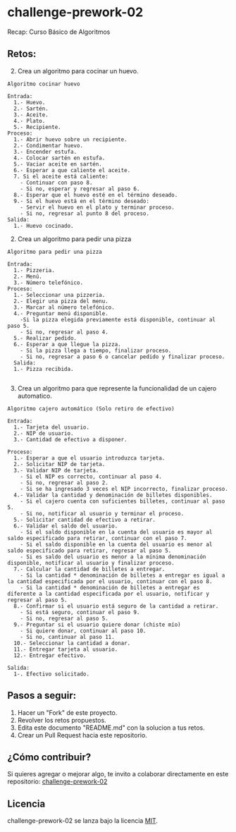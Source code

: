 # challenge-prework-02
Recap: Curso Básico de Algoritmos

## Retos:

2. Crea un algoritmo para cocinar un huevo.

```
Algoritmo cocinar huevo

Entrada:
  1.- Huevo.
  2.- Sartén.
  3.- Aceite.
  4.- Plato.
  5.- Recipiente.
Proceso:
  1.- Abrir huevo sobre un recipiente.
  2.- Condimentar huevo.
  3.- Encender estufa.
  4.- Colocar sartén en estufa.
  5.- Vaciar aceite en sartén.
  6.- Esperar a que caliente el aceite.
  7. Si el aceite está caliente:
    - Continuar con paso 8.
    - Si no, esperar y regresar al paso 6.
  8.- Esperar que el huevo esté en el término deseado.
  9.- Si el huevo está en el término deseado:
    - Servir el huevo en el plato y terminar proceso.
    - Si no, regresar al punto 8 del proceso.
Salida:
  1.- Huevo cocinado.
```

2. Crea un algoritmo para pedir una pizza

```
Algoritmo para pedir una pizza

Entrada: 
  1.- Pizzeria.
  2.- Menú.
  3.- Número telefónico.
Proceso:
  1.- Seleccionar una pizzeria.
  2.- Elegir una pizza del menu.
  3.- Marcar al número telefónico.
  4.- Preguntar menú disponible.
    -Si la pizza elegida previamente está disponible, continuar al paso 5.
    - Si no, regresar al paso 4.
  5.- Realizar pedido.
  6.- Esperar a que llegue la pizza.
    - Si la pizza llega a tiempo, finalizar proceso.
    - Si no, regresar a paso 6 o cancelar pedido y finalizar proceso.
  Salida:
  1.- Pizza recibida. 
    

```

3. Crea un algoritmo para que represente la funcionalidad de un cajero automatico.

```
Algoritmo cajero automático (Solo retiro de efectivo)

Entrada:
  1.- Tarjeta del usuario.
  2.- NIP de usuario.
  3.- Cantidad de efectivo a disponer.

Proceso:
  1.- Esperar a que el usuario introduzca tarjeta.
  2.- Solicitar NIP de tarjeta.
  3.- Validar NIP de tarjeta.
    - Si el NIP es correcto, continuar al paso 4.
    - Si no, regresar al paso 2.
    - Si se ha ingresado 3 veces el NIP incorrecto, finalizar proceso.
  4.- Validar la cantidad y denominación de billetes disponibles.
    - Si el cajero cuenta con suficientes billetes, continuar al paso 5.
    - Si no, notificar al usuario y terminar el proceso.
  5.- Solicitar cantidad de efectivo a retirar.
  6.- Validar el saldo del usuario.
    - Si el saldo disponible en la cuenta del usuario es mayor al saldo especificado para retirar, continuar con el paso 7.
    - Si el saldo disponible en la cuenta del usuario es menor al saldo especificado para retirar, regresar al paso 5.
    - Si es saldo del usuario es menor a la mínima denominación disponible, notificar al usuario y finalizar proceso.
  7.- Calcular la cantidad de billetes a entregar.
    - Si la cantidad * denominación de billetes a entregar es igual a la cantidad especificada por el usuario, continuar con el paso 8.
    - Si la cantidad * denominación de billetes a entregar es diferente a la cantidad especificada por el usuario, notificar y regresar al paso 5.
  8.- Confirmar si el usuario está seguro de la cantidad a retirar.
    - Si está seguro, continuar el paso 9.
    - Si no, regresar al paso 5.
  9.- Preguntar si el usuario quiere donar (chiste mío)
    - Si quiere donar, continuar al paso 10.
    - Si no, cantinuar al paso 11.
  10.- Seleccionar la cantidad a donar.
  11.- Entregar tarjeta al usuario.
  12.- Entregar efectivo.

Salida:
  1-. Efectivo solicitado.

```

## Pasos a seguir:

1. Hacer un "Fork" de este proyecto.
2. Revolver los retos propuestos.
3. Edita este documento "README.md" con la solucion a tus retos.
4. Crear un Pull Request hacia este repositorio.

## ¿Cómo contribuir?

Si quieres agregar o mejorar algo, te invito a colaborar directamente en este repositorio: [challenge-prework-02](https://github.com/platzimaster/challenge-prework-01/)

## Licencia

challenge-prework-02 se lanza bajo la licencia [MIT](https://opensource.org/licenses/MIT).
